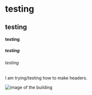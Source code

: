 # testing
## testing 
#### testing
##### testing 
###### testing 
I am trying/testing how to make headers. 

![image of the building](https://github.com/beto0890/skills-communicate-using-markdown/assets/133065891/29859815-a385-4f38-a8c7-285f5862e3f9)
